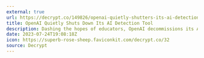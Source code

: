 ```yaml
---
external: true
url: https://decrypt.co/149826/openai-quietly-shutters-its-ai-detection-tool
title: OpenAI Quietly Shuts Down Its AI Detection Tool
description: Dashing the hopes of educators, OpenAI decommissions its AI Classifier due to poor accuracy.
date: 2023-07-24T19:08:18Z
icon: https://superb-rose-sheep.faviconkit.com/decrypt.co/32
source: Decrypt
---
```

